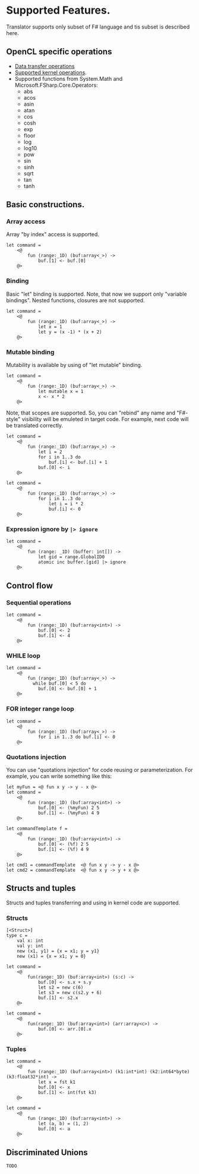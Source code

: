 # Supported Features.

Translator supports only subset of F# language and tis subset is described here.

## OpenCL specific operations
 * [Data transfer operations](Brahma.FSharp/Api_Reference/Brahma.FSharp.OpenCL.Extensions/brahma-fsharp-opencl-extensions.html)
 * [Supported kernel operations](Brahma.FSharp/Api_Reference/Brahma.FSharp.OpenCL.Extensions/global-opencl.html).
 * Supported functions from System.Math and Microsoft.FSharp.Core.Operators: 
   * abs
   * acos
   * asin
   * atan
   * cos
   * cosh
   * exp
   * floor
   * log
   * log10
   * pow
   * sin
   * sinh
   * sqrt
   * tan
   * tanh


## Basic constructions.

### Array access
Array "by index" access is supported.

```
let command = 
    <@ 
        fun (range:_1D) (buf:array<_>) ->
            buf.[1] <- buf.[0]
    @>
```

### Binding
Basic "let" binding is supported. Note, that now we support only "variable bindings". Nested functions, closures are not supported.

```
let command = 
    <@ 
        fun (range:_1D) (buf:array<_>) ->
            let x = 1
            let y = (x -1) * (x + 2)
    @>

```

### Mutable binding
Mutability is available by using of "let mutable" binding.

```
let command = 
    <@ 
        fun (range:_1D) (buf:array<_>) ->
            let mutable x = 1
            x <- x * 2
    @>
```

Note, that scopes are supported. So, you can "rebind" any name and "F#-style" visibility will be emuleted in target code. For example, next code will be translated correctly.

```
let command = 
    <@ 
        fun (range:_1D) (buf:array<_>) ->
            let i = 2
            for i in 1..3 do     
                buf.[i] <- buf.[i] + 1
            buf.[0] <- i
    @>

let command = 
    <@ 
        fun (range:_1D) (buf:array<_>) ->
            for i in 1..3 do
                let i = i * 2     
                buf.[i] <- 0
    @>
```

### Expression ignore by ```|> ignore```
```
let command = 
    <@
        fun (range: _1D) (buffer: int[]) ->
            let gid = range.GlobalID0
            atomic inc buffer.[gid] |> ignore
    @>
```

## Control flow

### Sequential operations

```
let command = 
    <@ 
        fun (range:_1D) (buf:array<int>) ->
            buf.[0] <- 2
            buf.[1] <- 4
    @>
```

### WHILE loop

```
let command = 
    <@ 
        fun (range:_1D) (buf:array<_>) ->
          while buf.[0] < 5 do
            buf.[0] <- buf.[0] + 1
    @>
```

### FOR integer range loop

```
let command = 
    <@ 
        fun (range:_1D) (buf:array<_>) -> 
            for i in 1..3 do buf.[i] <- 0
    @>
```

### Quotations injection
You can use "quotations injection" for code reusing or parameterization. For example, you can write something like this:

```
let myFun = <@ fun x y -> y - x @>
let command = 
    <@ 
        fun (range:_1D) (buf:array<int>) ->
            buf.[0] <- (%myFun) 2 5
            buf.[1] <- (%myFun) 4 9
    @>

let commandTemplate f = 
    <@ 
        fun (range:_1D) (buf:array<int>) ->
            buf.[0] <- (%f) 2 5
            buf.[1] <- (%f) 4 9
    @>

let cmd1 = commandTemplate  <@ fun x y -> y - x @>
let cmd2 = commandTemplate  <@ fun x y -> y + x @>
```


## Structs and tuples

Structs and tuples transferring and using in kernel code are supported.

### Structs

```
[<Struct>]
type c =
    val x: int 
    val y: int
    new (x1, y1) = {x = x1; y = y1} 
    new (x1) = {x = x1; y = 0}

let command = 
    <@ 
        fun(range:_1D) (buf:array<int>) (s:c) -> 
            buf.[0] <- s.x + s.y
            let s2 = new c(6)
            let s3 = new c(s2.y + 6)
            buf.[1] <- s2.x
    @>

let command = 
    <@ 
        fun(range:_1D) (buf:array<int>) (arr:array<c>) -> 
            buf.[0] <- arr.[0].x         
    @>
```

### Tuples

```
let command = 
    <@ 
        fun (range:_1D) (buf:array<int>) (k1:int*int) (k2:int64*byte) (k3:float32*int) -> 
            let x = fst k1
            buf.[0] <- x
            buf.[1] <- int(fst k3)
    @>

let command = 
    <@ 
        fun (range:_1D) (buf:array<int>) -> 
            let (a, b) = (1, 2)
            buf.[0] <- a
    @>
```

## Discriminated Unions

```
TODO
```
